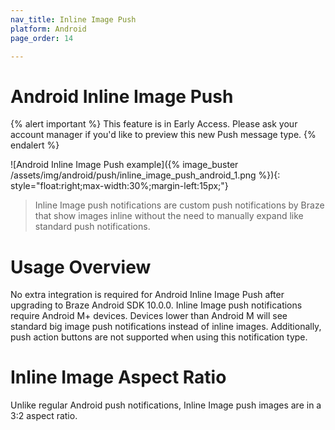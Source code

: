 ```yaml
---
nav_title: Inline Image Push
platform: Android
page_order: 14

---
```


# Android Inline Image Push

{% alert important %}
This feature is in Early Access. Please ask your account manager if you'd like to preview this new Push message type.
{% endalert %}

<style>
#main_content #article-main img {
  border:none !important;
}
</style>
![Android Inline Image Push example]({% image_buster /assets/img/android/push/inline_image_push_android_1.png %}){: style="float:right;max-width:30%;margin-left:15px;"}

> Inline Image push notifications are custom push notifications by Braze that show images inline without the need to manually expand like standard push notifications.



# Usage Overview

No extra integration is required for Android Inline Image Push after upgrading to Braze Android SDK 10.0.0. Inline Image push notifications require Android M+ devices. Devices lower than Android M will see standard big image push notifications instead of inline images. Additionally, push action buttons are not supported when using this notification type.

# Inline Image Aspect Ratio

Unlike regular Android push notifications, Inline Image push images are in a 3:2 aspect ratio.
